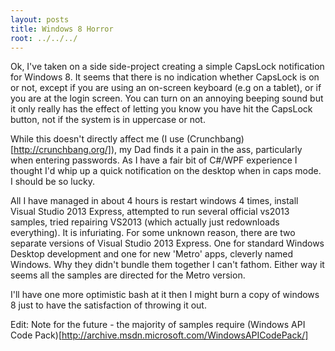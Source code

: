 ```yaml
---
layout: posts
title: Windows 8 Horror 
root: ../../../
---
```


Ok, I've taken on a side side-project creating a simple CapsLock notification for Windows 8. It seems that there is no indication whether CapsLock is on or not, except if you are using an on-screen keyboard (e.g on a tablet), or if you are at the login screen. You can turn on an annoying beeping sound but it only really has the effect of letting you know you have hit the CapsLock button, not if the system is in uppercase or not. 

While this doesn't directly affect me (I use (Crunchbang)[http://crunchbang.org/]), my Dad finds it a pain in the ass, particularly when entering passwords. As I have a fair bit of C#/WPF experience I thought I'd whip up a quick notification on the desktop when in caps mode. I should be so lucky.

All I have managed in about 4 hours is restart windows 4 times, install Visual Studio 2013 Express, attempted to run several official vs2013 samples, tried repairing VS2013 (which actually just redownloads everything). It is infuriating. For some unknown reason, there are two separate versions of Visual Studio 2013 Express. One for standard Windows Desktop development and one for new 'Metro' apps, cleverly named Windows. Why they didn't bundle them together I can't fathom. Either way it seems all the samples are directed for the Metro version.

I'll have one more optimistic bash at it then I might burn a copy of windows 8 just to have the satisfaction of throwing it out.

Edit: Note for the future - the majority of samples require (Windows API Code Pack)[http://archive.msdn.microsoft.com/WindowsAPICodePack/]